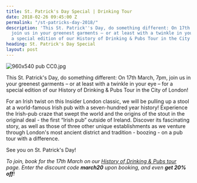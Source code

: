 ```yaml
---
title: St. Patrick's Day Special | Drinking Tour
date: 2018-02-26 09:45:00 Z
permalink: "/st-patricks-day-2018/"
description: 'This St. Patrick''s Day, do something different: On 17th March, 7pm,
  join us in your greenest garments – or at least with a twinkle in your eye – for
  a special edition of our History of Drinking & Pubs Tour in the City of London!'
heading: St. Patrick's Day Special
layout: post
---
```


![960x540 pub CC0.jpg](/uploads/960x540%20pub%20CC0.jpg)

This St. Patrick's Day, do something different: On 17th March, 7pm, join us in your greenest garments – or at least with a twinkle in your eye – for a special edition of our History of Drinking & Pubs Tour in the City of London!

For an Irish twist on this Insider London classic, we will be pulling up a stool at a world-famous Irish pub with a seven-hundred year history! Experience the Irish-pub craze that swept the world and the origins of the stout in the original deal - the first “Irish pub” outside of Ireland. Discover its fascinating story, as well as those of three other unique establishments as we venture through London's most ancient district and tradition - boozing - on a pub tour with a difference.

See you on St. Patrick's Day!

*To join, book for the 17th March on our [History of Drinking & Pubs tour](https://www.insider-london.co.uk/tours/history-of-drinking-and-pubs/) page. Enter the discount code **march20** upon booking, and even **get 20% off**!*